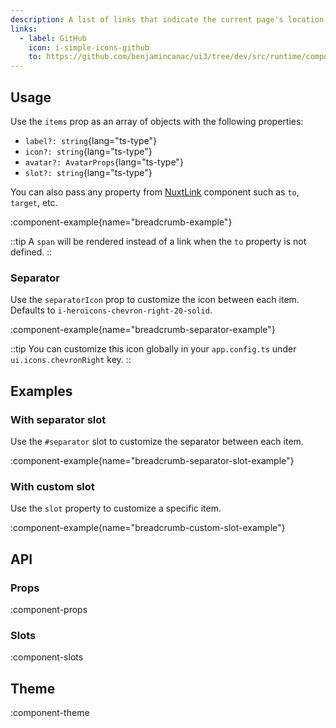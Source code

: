 ```yaml
---
description: A list of links that indicate the current page's location within a navigational hierarchy.
links:
  - label: GitHub
    icon: i-simple-icons-github
    to: https://github.com/benjamincanac/ui3/tree/dev/src/runtime/components/Breadcrumb.vue
---
```


## Usage

Use the `items` prop as an array of objects with the following properties:

- `label?: string`{lang="ts-type"}
- `icon?: string`{lang="ts-type"}
- `avatar?: AvatarProps`{lang="ts-type"}
- `slot?: string`{lang="ts-type"}

You can also pass any property from [NuxtLink](https://nuxt.com/docs/api/components/nuxt-link#props) component such as `to`, `target`, etc.

:component-example{name="breadcrumb-example"}

::tip
A `span` will be rendered instead of a link when the `to` property is not defined.
::

### Separator

Use the `separatorIcon` prop to customize the icon between each item. Defaults to `i-heroicons-chevron-right-20-solid`.

:component-example{name="breadcrumb-separator-example"}

::tip
You can customize this icon globally in your `app.config.ts` under `ui.icons.chevronRight` key.
::

## Examples

### With separator slot

Use the `#separator` slot to customize the separator between each item.

:component-example{name="breadcrumb-separator-slot-example"}

### With custom slot

Use the `slot` property to customize a specific item.

:component-example{name="breadcrumb-custom-slot-example"}

## API

### Props

:component-props

### Slots

:component-slots

## Theme

:component-theme
